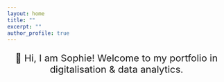 ```yaml
---
layout: home
title: ""
excerpt: ""
author_profile: true
---
```


<!-- Optional: Add a welcome message or delete this section -->
<p style="text-align: center; font-size: 22px;">
  👋 Hi, I am Sophie! Welcome to my portfolio in digitalisation & data analytics.
</p>
